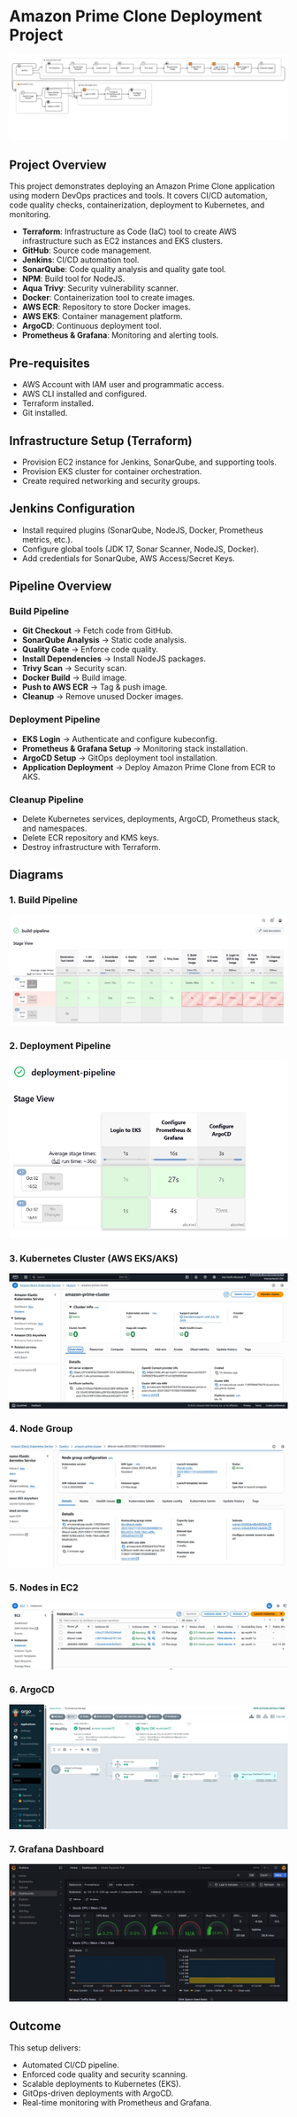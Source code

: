 # Amazon Prime Clone Deployment Project

![Pipeline Overview](./images/Jenkins_pipeline_diagram.png)

## Project Overview

This project demonstrates deploying an Amazon Prime Clone application using modern DevOps practices and tools. It covers CI/CD automation, code quality checks, containerization, deployment to Kubernetes, and monitoring.

- **Terraform**: Infrastructure as Code (IaC) tool to create AWS infrastructure such as EC2 instances and EKS clusters.
- **GitHub**: Source code management.
- **Jenkins**: CI/CD automation tool.
- **SonarQube**: Code quality analysis and quality gate tool.
- **NPM**: Build tool for NodeJS.
- **Aqua Trivy**: Security vulnerability scanner.
- **Docker**: Containerization tool to create images.
- **AWS ECR**: Repository to store Docker images.
- **AWS EKS**: Container management platform.
- **ArgoCD**: Continuous deployment tool.
- **Prometheus & Grafana**: Monitoring and alerting tools.

## Pre-requisites

* AWS Account with IAM user and programmatic access.
* AWS CLI installed and configured.
* Terraform installed.
* Git installed.

## Infrastructure Setup (Terraform)

* Provision EC2 instance for Jenkins, SonarQube, and supporting tools.
* Provision EKS cluster for container orchestration.
* Create required networking and security groups.

## Jenkins Configuration

* Install required plugins (SonarQube, NodeJS, Docker, Prometheus metrics, etc.).
* Configure global tools (JDK 17, Sonar Scanner, NodeJS, Docker).
* Add credentials for SonarQube, AWS Access/Secret Keys.

## Pipeline Overview

### Build Pipeline

- **Git Checkout** → Fetch code from GitHub.
- **SonarQube Analysis** → Static code analysis.
- **Quality Gate** → Enforce code quality.
- **Install Dependencies** → Install NodeJS packages.
- **Trivy Scan** → Security scan.
- **Docker Build** → Build image.
- **Push to AWS ECR** → Tag & push image.
- **Cleanup** → Remove unused Docker images.

### Deployment Pipeline

- **EKS Login** → Authenticate and configure kubeconfig.
- **Prometheus & Grafana Setup** → Monitoring stack installation.
- **ArgoCD Setup** → GitOps deployment tool installation.
- **Application Deployment** → Deploy Amazon Prime Clone from ECR to AKS.

### Cleanup Pipeline

- Delete Kubernetes services, deployments, ArgoCD, Prometheus stack, and namespaces.
- Delete ECR repository and KMS keys.
- Destroy infrastructure with Terraform.

## Diagrams

### 1. Build Pipeline

![Build Pipeline](./images/build_pipeline.jpg)

### 2. Deployment Pipeline

![Deployment Pipeline](./images/deployment_pipeline.jpg)

### 3. Kubernetes Cluster (AWS EKS/AKS)

![Kubernetes Cluster](./images/kubernetes_cluster.jpg)

### 4. Node Group

![Node Group](./images/node_group.jpg)

### 5. Nodes in EC2

![EC2 Nodes](./images/ec2_nodes.jpg)

### 6. ArgoCD

![ArgoCD](./images/argocd.jpg)

### 7. Grafana Dashboard

![Grafana Dashboard](./images/grafana_dashboard.jpg)

## Outcome

This setup delivers:

* Automated CI/CD pipeline.
* Enforced code quality and security scanning.
* Scalable deployments to Kubernetes (EKS).
* GitOps-driven deployments with ArgoCD.
* Real-time monitoring with Prometheus and Grafana.